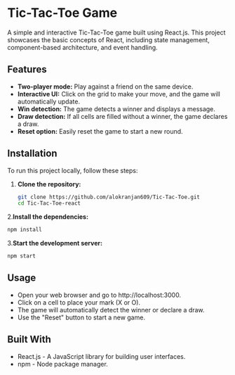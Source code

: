 # Tic-Tac-Toe Game

A simple and interactive Tic-Tac-Toe game built using React.js. This project showcases the basic concepts of React, including state management, component-based architecture, and event handling.

## Features

- **Two-player mode:** Play against a friend on the same device.
- **Interactive UI:** Click on the grid to make your move, and the game will automatically update.
- **Win detection:** The game detects a winner and displays a message.
- **Draw detection:** If all cells are filled without a winner, the game declares a draw.
- **Reset option:** Easily reset the game to start a new round.

## Installation

To run this project locally, follow these steps:

1. **Clone the repository:**
   ```bash
   git clone https://github.com/alokranjan609/Tic-Tac-Toe.git
   cd Tic-Tac-Toe-react
   ```
2.**Install the dependencies:**
   ```bash
   npm install
  ```
3.**Start the development server:**
   ```bash
   npm start
   ```


## Usage
- Open your web browser and go to http://localhost:3000.
- Click on a cell to place your mark (X or O).
- The game will automatically detect the winner or declare a draw.
- Use the "Reset" button to start a new game.

## Built With
- React.js - A JavaScript library for building user interfaces.
- npm - Node package manager.
  


